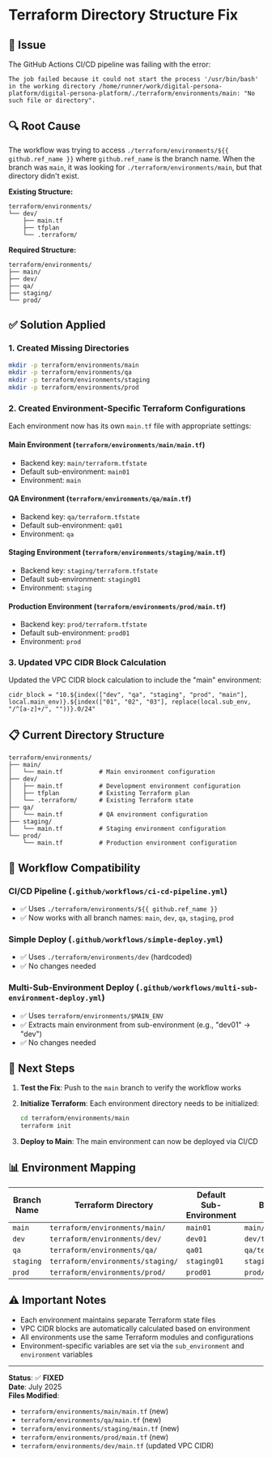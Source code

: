 # Terraform Directory Structure Fix

## 🚨 **Issue**

The GitHub Actions CI/CD pipeline was failing with the error:

```
The job failed because it could not start the process '/usr/bin/bash' in the working directory /home/runner/work/digital-persona-platform/digital-persona-platform/./terraform/environments/main: "No such file or directory".
```

## 🔍 **Root Cause**

The workflow was trying to access `./terraform/environments/${{ github.ref_name }}` where `github.ref_name` is the branch name. When the branch was `main`, it was looking for `./terraform/environments/main`, but that directory didn't exist.

**Existing Structure:**

```
terraform/environments/
└── dev/
    ├── main.tf
    ├── tfplan
    └── .terraform/
```

**Required Structure:**

```
terraform/environments/
├── main/
├── dev/
├── qa/
├── staging/
└── prod/
```

## ✅ **Solution Applied**

### 1. **Created Missing Directories**

```bash
mkdir -p terraform/environments/main
mkdir -p terraform/environments/qa
mkdir -p terraform/environments/staging
mkdir -p terraform/environments/prod
```

### 2. **Created Environment-Specific Terraform Configurations**

Each environment now has its own `main.tf` file with appropriate settings:

#### **Main Environment** (`terraform/environments/main/main.tf`)

- Backend key: `main/terraform.tfstate`
- Default sub-environment: `main01`
- Environment: `main`

#### **QA Environment** (`terraform/environments/qa/main.tf`)

- Backend key: `qa/terraform.tfstate`
- Default sub-environment: `qa01`
- Environment: `qa`

#### **Staging Environment** (`terraform/environments/staging/main.tf`)

- Backend key: `staging/terraform.tfstate`
- Default sub-environment: `staging01`
- Environment: `staging`

#### **Production Environment** (`terraform/environments/prod/main.tf`)

- Backend key: `prod/terraform.tfstate`
- Default sub-environment: `prod01`
- Environment: `prod`

### 3. **Updated VPC CIDR Block Calculation**

Updated the VPC CIDR block calculation to include the "main" environment:

```hcl
cidr_block = "10.${index(["dev", "qa", "staging", "prod", "main"], local.main_env)}.${index(["01", "02", "03"], replace(local.sub_env, "/^[a-z]+/", ""))}.0/24"
```

## 📋 **Current Directory Structure**

```
terraform/environments/
├── main/
│   └── main.tf          # Main environment configuration
├── dev/
│   ├── main.tf          # Development environment configuration
│   ├── tfplan           # Existing Terraform plan
│   └── .terraform/      # Existing Terraform state
├── qa/
│   └── main.tf          # QA environment configuration
├── staging/
│   └── main.tf          # Staging environment configuration
└── prod/
    └── main.tf          # Production environment configuration
```

## 🔄 **Workflow Compatibility**

### **CI/CD Pipeline** (`.github/workflows/ci-cd-pipeline.yml`)

- ✅ Uses `./terraform/environments/${{ github.ref_name }}`
- ✅ Now works with all branch names: `main`, `dev`, `qa`, `staging`, `prod`

### **Simple Deploy** (`.github/workflows/simple-deploy.yml`)

- ✅ Uses `./terraform/environments/dev` (hardcoded)
- ✅ No changes needed

### **Multi-Sub-Environment Deploy** (`.github/workflows/multi-sub-environment-deploy.yml`)

- ✅ Uses `terraform/environments/$MAIN_ENV`
- ✅ Extracts main environment from sub-environment (e.g., "dev01" → "dev")
- ✅ No changes needed

## 🚀 **Next Steps**

1. **Test the Fix**: Push to the `main` branch to verify the workflow works
2. **Initialize Terraform**: Each environment directory needs to be initialized:

   ```bash
   cd terraform/environments/main
   terraform init
   ```

3. **Deploy to Main**: The main environment can now be deployed via CI/CD

## 📊 **Environment Mapping**

| Branch Name | Terraform Directory               | Default Sub-Environment | Backend State Key           |
| ----------- | --------------------------------- | ----------------------- | --------------------------- |
| `main`      | `terraform/environments/main/`    | `main01`                | `main/terraform.tfstate`    |
| `dev`       | `terraform/environments/dev/`     | `dev01`                 | `dev/terraform.tfstate`     |
| `qa`        | `terraform/environments/qa/`      | `qa01`                  | `qa/terraform.tfstate`      |
| `staging`   | `terraform/environments/staging/` | `staging01`             | `staging/terraform.tfstate` |
| `prod`      | `terraform/environments/prod/`    | `prod01`                | `prod/terraform.tfstate`    |

## ⚠️ **Important Notes**

- Each environment maintains separate Terraform state files
- VPC CIDR blocks are automatically calculated based on environment
- All environments use the same Terraform modules and configurations
- Environment-specific variables are set via the `sub_environment` and `environment` variables

---

**Status**: ✅ **FIXED**  
**Date**: July 2025  
**Files Modified**:

- `terraform/environments/main/main.tf` (new)
- `terraform/environments/qa/main.tf` (new)
- `terraform/environments/staging/main.tf` (new)
- `terraform/environments/prod/main.tf` (new)
- `terraform/environments/dev/main.tf` (updated VPC CIDR)
